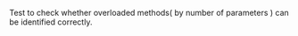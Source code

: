 [//]: # (MAIN: ctx.Class)
Test to check whether overloaded methods( by number of parameters ) can be identified correctly.
